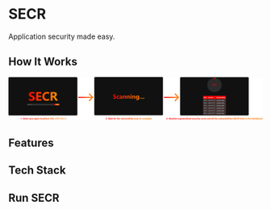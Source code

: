 # SECR

Application security made easy.

## How It Works

![](howitworks.png)

## Features

## Tech Stack 

## Run SECR
